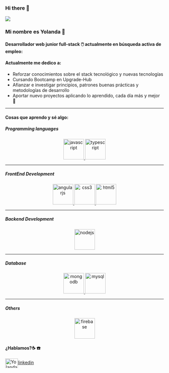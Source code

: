 ### Hi there 👋

![](https://es.bloggif.com/tmp/fb8ba18afda80a0ff43388fc8eef867c/text.gif?1635935689)

### Mi nombre es Yolanda 👋
#### Desarrollador web junior full-stack 🖱️ actualmente en **búsqueda activa** de empleo:




#### Actualmente me dedico a:


- Reforzar conocimientos sobre el stack tecnológico  y nuevas tecnologías
- Cursando Bootcamp en Upgrade-Hub
- Afianzar e investigar principios, patrones buenas prácticas y metodologías de desarrollo
- Aportar nuevo proyectos aplicando lo aprendido, cada día más y mejor 🤙
___



#### Cosas que aprendo y sé algo:


##### Programming languages


<p align="center"> <a href="https://developer.mozilla.org/en-US/docs/Web/JavaScript" target="_blank"> <img src="https://images.vexels.com/media/users/3/166403/isolated/preview/a5a33bf3004830a2bd581e9fa65de660-icono-del-lenguaje-de-programacion-javascript.png" alt="javascript" width="65" height="65"/> <a href="https://www.typescriptlang.org/" target="_blank"> <img src="https://upload.wikimedia.org/wikipedia/commons/thumb/4/4c/Typescript_logo_2020.svg/2048px-Typescript_logo_2020.svg.png" alt="typescript" width="65" height="65"/> </a>
</p>


____


##### FrontEnd Development


<p align="center">
<a href="https://angular.io" target="_blank"> <img src="https://upload.wikimedia.org/wikipedia/commons/thumb/c/cf/Angular_full_color_logo.svg/240px-Angular_full_color_logo.svg.png" alt="angularjs" width="65" height="65"/> </a>  
<a href="https://www.w3schools.com/css/" target="_blank"> <img src="https://upload.wikimedia.org/wikipedia/commons/thumb/6/62/CSS3_logo.svg/240px-CSS3_logo.svg.png" alt="css3" width="65" height="65"/> </a>
<a href="https://www.w3.org/html/" target="_blank"> <img src="https://icon-library.com/images/html5-icon/html5-icon-13.jpg" alt="html5" width="65" height="65"/> </a> 
</p>


____


##### Backend Development
<p align="center"> <a href="https://nodejs.org" target="_blank"> <img src="https://blog.ironchip.net/wp-content/uploads/2018/12/node-logo.jpg" alt="nodejs" width="65" height="65"/> </a>

</p>


_____


##### Database
<p align="center"> 
<a href="https://www.mongodb.com/" target="_blank"> <img src="https://w7.pngwing.com/pngs/768/167/png-transparent-mongodb-nosql-document-oriented-database-nosql-icon-leaf-grass-business.png" alt="mongodb" width="65" height="65"/> </a>
<a href="https://www.mysql.com/" target="_blank"> <img src="https://icons-for-free.com/iconfiles/png/512/development+logo+mysql+icon-1320184807686758112.png" alt="mysql" width="65" height="65"/> </a> 

 </p>


_____


 ##### Others
 <p align="center"> 
 <a href="https://wordpress.com/es/create/?utm_source=google&utm_campaign=google_wpcom_search_brand_desktop_es_es&utm_medium=paid_search&keyword=wordpress&creative=339382685172&campaignid=662707367&adgroupid=54953985106&matchtype=e&device=c&network=g&targetid=aud-1244516595316:kwd-313411415&gclsrc=aw.ds&gclid=Cj0KCQjw5oiMBhDtARIsAJi0qk0rYZjQarxfEZ409AxRpZxjSjZ5HpegJNzyJSl0JeoKIifiN0cn540aAuBLEALw_wcB" target="_blank"> <img src="https://4.bp.blogspot.com/-wHJwsBHdKzE/XDiQOO7lfLI/AAAAAAAAGv8/cjwqmp8CEdcZQ5NM4gYtd4O_kqD9dnNwwCK4BGAYYCw/s1600/logo%2Bwordpress.png" alt="firebase" width="65" height="65"/> </a>

  </p>



#### ¿Hablamos?☕️ ☎️ 


<p align="center">

<a href="www.linkedin.com/in/yolanda-holgado" target="blank"><img align="center" src="https://cdn.worldvectorlogo.com/logos/linkedin-icon-2.svg" alt="Yolanda Holgado" height="30" width="40" />linkedin</a>




